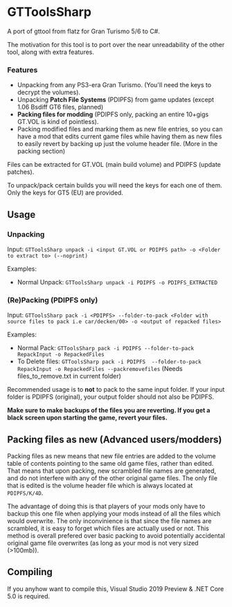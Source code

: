 # GTToolsSharp
A port of gttool from flatz for Gran Turismo 5/6 to C#.

The motivation for this tool is to port over the near unreadability of the other tool, along with extra features.

### Features
* Unpacking from any PS3-era Gran Turismo. (You'll need the keys to decrypt the volumes).
* Unpacking **Patch File Systems** (PDIPFS) from game updates (except 1.06 Bsdiff GT6 files, planned)
* **Packing files for modding** (PDIPFS only, packing an entire 10+gigs GT.VOL is kind of pointless).
* Packing modified files and marking them as new file entries, so you can have a mod that edits current game files while having them as new files to easily revert by backing up just the volume header file. (More in the packing section)

Files can be extracted for GT.VOL (main build volume) and PDIPFS (update patches).

To unpack/pack certain builds you will need the keys for each one of them. Only the keys for GT5 (EU) are provided.

## Usage
### Unpacking
Input: `GTToolsSharp unpack -i <input GT.VOL or PDIPFS path> -o <Folder to extract to> (--noprint)`

Examples:
  * Normal Unpack: `GTToolsSharp unpack -i PDIPFS -o PDIPFS_EXTRACTED`

### (Re)Packing (PDIPFS only)
Input: `GTToolsSharp pack -i <PDIPFS> --folder-to-pack <Folder with source files to pack i.e car/decken/00> -o <output of repacked files>`

Examples:
  * Normal Pack: `GTToolsSharp pack -i PDIPFS --folder-to-pack RepackInput -o RepackedFiles`
  * To Delete files: `GTToolsSharp pack -i PDIPFS  --folder-to-pack RepackInput -o RepackedFiles --packremovefiles` (Needs files_to_remove.txt in current folder)
  
Recommended usage is to **not** to pack to the same input folder. If your input folder is PDIPFS (original), your output folder should not also be PDIPFS.

**Make sure to make backups of the files you are reverting. If you get a black screen upon starting the game, revert your files.**

## Packing files as new (Advanced users/modders)
Packing files as new means that new file entries are added to the volume table of contents pointing to the same old game files, rather than edited. That means that upon packing, new scrambled file names are generated, and do not interfere with any of the other original game files. The only file that is edited is the volume header file which is always located at `PDIPFS/K/4D`. 


The advantage of doing this is that players of your mods only have to backup this one file when applying your mods instead of all the files which would overwrite. The only inconvinience is that since the file names are scrambled, it is easy to forget which files are actually used or not.
This method is overall prefered over basic packing to avoid potentially accidental original game file overwrites (as long as your mod is not very sized (>100mb)).

## Compiling
If you anyhow want to compile this, Visual Studio 2019 Preview & .NET Core 5.0 is required.



